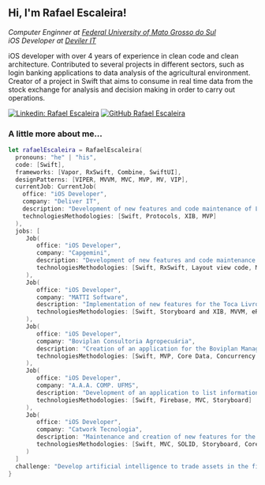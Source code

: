 <h2> Hi, I'm Rafael Escaleira!</h2>

<p><em>Computer Enginner at <a href="https://www.facom.ufms.br">Federal University of Mato Grosso do Sul</a></br>iOS Developer at <a href="https://deliverit.com.br">Deviler IT</a></br>
</em></p>

iOS developer with over 4 years of experience in clean code and clean architecture. Contributed to several projects in different sectors, such as login banking applications to data analysis of the agricultural environment. Creator of a project in Swift that aims to consume in real time data from the stock exchange for analysis and decision making in order to carry out operations.

[![Linkedin: Rafael Escaleira](https://img.shields.io/badge/-Rafael%20Escaleira-blue?&logo=Linkedin&logoColor=white&link=https://www.linkedin.com/in/rafael-e-escaleira/)](https://www.linkedin.com/in/rafael-e-escaleira/)
[![GitHub Rafael Escaleira](https://img.shields.io/github/followers/rafaelesantos?label=follow&style=social)](https://github.com/rafaelesantos)

### A little more about me...  

```swift
let rafaelEscaleira = RafaelEscaleira(
  pronouns: "he" | "his",
  code: [Swift],
  frameworks: [Vapor, RxSwift, Combine, SwiftUI],
  designPatterns: [VIPER, MVVM, MVC, MVP, MV, VIP],
  currentJob: CurrentJob(
    office: "iOS Developer",
    company: "Deliver IT",
    description: "Development of new features and code maintenance of Let's Bank. Main role being in new features.",
    technologiesMethodologies: [Swift, Protocols, XIB, MVP]
  ),
  jobs: [
     Job(
        office: "iOS Developer",
        company: "Capgemini",
        description: "Development of new features and code maintenance of iOS Next and Next Joy applications. Main role being in login refactoring.",
        technologiesMethodologies: [Swift, RxSwift, Layout view code, MVVM, Application of concepts related to information security, Unit and integration tests]
     ),
     Job(
        office: "iOS Developer",
        company: "MATTI Software",
        description: "Implementation of new features for the Toca Livros iOS application.",
        technologiesMethodologies: [Swift, Storyboard and XIB, MVVM, eReader Frameworks]
     ),
     Job(
        office: "iOS Developer",
        company: "Boviplan Consultoria Agropecuária",
        description: "Creation of an application for the Boviplan Manager system. The application consists of making API calls and managing information in a database.",
        technologiesMethodologies: [Swift, MVP, Core Data, Concurrency using threads]
     ),
     Job(
        office: "iOS Developer",
        company: "A.A.A. COMP. UFMS",
        description: "Development of an application to list information about computing athletics, stay on top of new events, buy products and manage management.",
        technologiesMethodologies: [Swift, Firebase, MVC, Storyboard]
     ),
     Job(
        office: "iOS Developer",
        company: "Catwork Tecnologia",
        description: "Maintenance and creation of new features for the Gappe College application. Development of an application to display and analyze bovine genetics data from the company CRV Lagoa",
        technologiesMethodologies: [Swift, MVC, SOLID, Storyboard, Core Data]
     )
  ]
  challenge: "Develop artificial intelligence to trade assets in the financial market"
}
```
